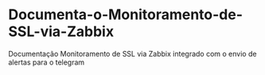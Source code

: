 # Documenta-o-Monitoramento-de-SSL-via-Zabbix
Documentação Monitoramento de SSL via Zabbix integrado com o envio de alertas para o telegram
